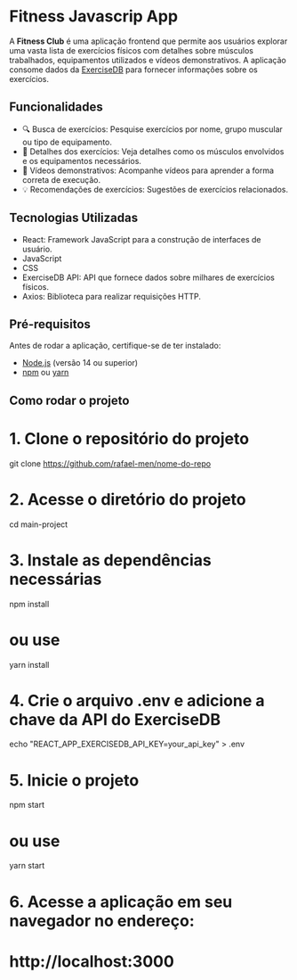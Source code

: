 # Fitness Javascrip App

A **Fitness Club** é uma aplicação frontend que permite aos usuários explorar uma vasta lista de exercícios físicos com detalhes sobre músculos trabalhados, equipamentos utilizados e vídeos demonstrativos. A aplicação consome dados da [ExerciseDB](https://rapidapi.com/justin-WFnsXH_t6/api/exercisedb) para fornecer informações sobre os exercícios.

## Funcionalidades

- 🔍 Busca de exercícios: Pesquise exercícios por nome, grupo muscular ou tipo de equipamento.
- 💪 Detalhes dos exercícios: Veja detalhes como os músculos envolvidos e os equipamentos necessários.
- 🎥 Vídeos demonstrativos: Acompanhe vídeos para aprender a forma correta de execução.
- 💡 Recomendações de exercícios: Sugestões de exercícios relacionados.

## Tecnologias Utilizadas

- React: Framework JavaScript para a construção de interfaces de usuário.
- JavaScript
- CSS
- ExerciseDB API: API que fornece dados sobre milhares de exercícios físicos.
- Axios: Biblioteca para realizar requisições HTTP.

## Pré-requisitos

Antes de rodar a aplicação, certifique-se de ter instalado:

- [Node.js](https://nodejs.org/) (versão 14 ou superior)
- [npm](https://www.npmjs.com/) ou [yarn](https://yarnpkg.com/)

## Como rodar o projeto


# 1. Clone o repositório do projeto
git clone https://github.com/rafael-men/nome-do-repo

# 2. Acesse o diretório do projeto
cd main-project

# 3. Instale as dependências necessárias
npm install
# ou use
yarn install

# 4. Crie o arquivo .env e adicione a chave da API do ExerciseDB
echo "REACT_APP_EXERCISEDB_API_KEY=your_api_key" > .env

# 5. Inicie o projeto
npm start
# ou use
yarn start

# 6. Acesse a aplicação em seu navegador no endereço:
# http://localhost:3000
